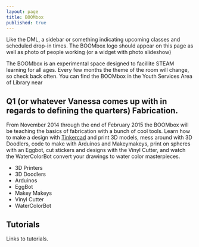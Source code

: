 ```yaml
---
layout: page
title: BOOMbox
published: true
---
```


Like the DML, a sidebar or something indicating upcoming classes and scheduled drop-in times. The BOOMbox logo should appear on this page as well as photo of people working (or a widget with photo slideshow)

The BOOMbox is an experimental space designed to facillite STEAM learning for all ages. Every few months the theme of the room will change, so check back often. You can find the BOOMbox in the Youth Services Area of Library near 

## Q1 (or whatever Vanessa comes up with in regards to defining the quarters) Fabrication.
From November 2014 through the end of February 2015 the BOOMbox will be teaching the basics of fabrication with a bunch of cool tools. Learn how to make a design with [Tinkercad](https://tinkercad.com/) and print 3D models, mess around with 3D Doodlers, code to make with Arduinos and Makeymakeys, print on spheres with an Eggbot, cut stickers and designs with the Vinyl Cutter, and watch the WaterColorBot convert your drawings to water color masterpieces.
- 3D Printers
- 3D Doodlers 
- Arduinos
- EggBot
- Makey Makeys
- Vinyl Cutter
- WaterColorBot

## Tutorials
Links to tutorials. 